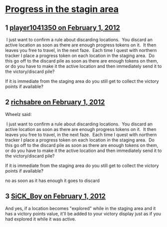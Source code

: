 # [Progress in the stagin area](https://community.fantasyflightgames.com/topic/59868-progress-in-the-stagin-area/)

## 1 [player1041350 on February 1, 2012](https://community.fantasyflightgames.com/topic/59868-progress-in-the-stagin-area/?do=findComment&comment=588158)

 I just want to confirm a rule about discarding locations.  You discard an active location as soon as there are enough progress tokens on it.  It then leaves you free to travel, in the next faze.  Each time I quest with northern tracker I place a progress token on each location in the staging area.  Do this go off to the discard pile as soon as there are enough tokens on them, or do you have to make it the active location and then immediately send it to the victory/discard pile?

If it is immediate from the staging area do you still get to collect the victory points if available?

## 2 [richsabre on February 1, 2012](https://community.fantasyflightgames.com/topic/59868-progress-in-the-stagin-area/?do=findComment&comment=588162)

Wheelz said:

 I just want to confirm a rule about discarding locations.  You discard an active location as soon as there are enough progress tokens on it.  It then leaves you free to travel, in the next faze.  Each time I quest with northern tracker I place a progress token on each location in the staging area.  Do this go off to the discard pile as soon as there are enough tokens on them, or do you have to make it the active location and then immediately send it to the victory/discard pile?

If it is immediate from the staging area do you still get to collect the victory points if available?



no as soon as it has enough it goes to discard

## 3 [SiCK_Boy on February 1, 2012](https://community.fantasyflightgames.com/topic/59868-progress-in-the-stagin-area/?do=findComment&comment=588480)

And yes, if a location becomes "explored" while in the staging area and it has a victory points value, it'll be added to your victory display just as if you had explored it while it was active.

